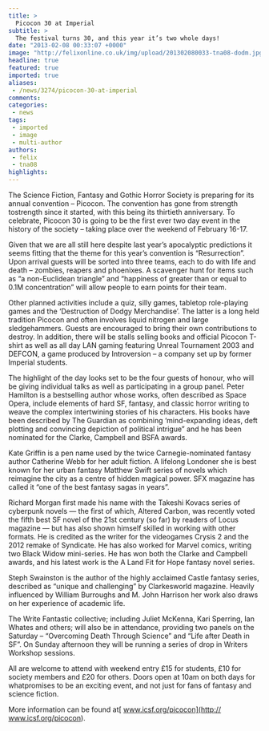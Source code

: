 ```yaml
---
title: >
  Picocon 30 at Imperial
subtitle: >
  The festival turns 30, and this year it’s two whole days!
date: "2013-02-08 00:33:07 +0000"
image: "http://felixonline.co.uk/img/upload/201302080033-tna08-dodm.jpg"
headline: true
featured: true
imported: true
aliases:
 - /news/3274/picocon-30-at-imperial
comments:
categories:
 - news
tags:
 - imported
 - image
 - multi-author
authors:
 - felix
 - tna08
highlights:
---
```


The Science Fiction, Fantasy and Gothic Horror Society is preparing for its annual convention – Picocon. The convention has gone from strength tostrength since it started, with this being its thirtieth anniversary. To celebrate, Picocon 30 is going to be the first ever two day event in the history of the society – taking place over the weekend of February 16-17.

Given that we are all still here despite last year’s apocalyptic predictions it seems fitting that the theme for this year’s convention is “Resurrection”. Upon arrival guests will be sorted into three teams, each to do with life and death – zombies, reapers and phoenixes. A scavenger hunt for items such as “a non-Euclidean triangle” and “happiness of greater than or equal to 0.1M concentration” will allow people to earn points for their team.

Other planned activities include a quiz, silly games, tabletop role-playing games and the ‘Destruction of Dodgy Merchandise’. The latter is a long held tradition Picocon and often involves liquid nitrogen and large sledgehammers. Guests are encouraged to bring their own contributions to destroy. In addition, there will be stalls selling books and official Picocon T-shirt as well as all day LAN gaming featuring Unreal Tournament 2003 and DEFCON, a game produced by Introversion – a company set up by former Imperial students.

The highlight of the day looks set to be the four guests of honour, who will be giving individual talks as well as participating in a group panel. Peter Hamilton is a bestselling author whose works, often described as Space Opera, include elements of hard SF, fantasy, and classic horror writing to weave the complex intertwining stories of his characters. His books have been described by The Guardian as combining ‘mind-expanding ideas, deft plotting and convincing depiction of political intrigue” and he has been nominated for the Clarke, Campbell and BSFA awards.

Kate Griffin is a pen name used by the twice Carnegie-nominated fantasy author Catherine Webb for her adult fiction. A lifelong Londoner she is best known for her urban fantasy Matthew Swift series of novels which reimagine the city as a centre of hidden magical power. SFX magazine has called it “one of the best fantasy sagas in years”.

Richard Morgan first made his name with the Takeshi Kovacs series of cyberpunk novels — the first of which, Altered Carbon, was recently voted the fifth best SF novel of the 21st century (so far) by readers of Locus magazine — but has also shown himself skilled in working with other formats. He is credited as the writer for the videogames Crysis 2 and the 2012 remake of Syndicate. He has also worked for Marvel comics, writing two Black Widow mini-series. He has won both the Clarke and Campbell awards, and his latest work is the A Land Fit for Hope fantasy novel series.

Steph Swainston is the author of the highly acclaimed Castle fantasy series, described as “unique and challenging” by Clarkesworld magazine. Heavily influenced by William Burroughs and M. John Harrison her work also draws on her experience of academic life.

The Write Fantastic collective; including Juliet McKenna, Kari Sperring, Ian Whates and others; will also be in attendance, providing two panels on the Saturday – “Overcoming Death Through Science” and “Life after Death in SF”. On Sunday afternoon they will be running a series of drop in Writers Workshop sessions.

All are welcome to attend with weekend entry £15 for students, £10 for society members and £20 for others. Doors open at 10am on both days for whatpromises to be an exciting event, and not just for fans of fantasy and science fiction.

More information can be found at[ www.icsf.org/picocon](http:// www.icsf.org/picocon).

